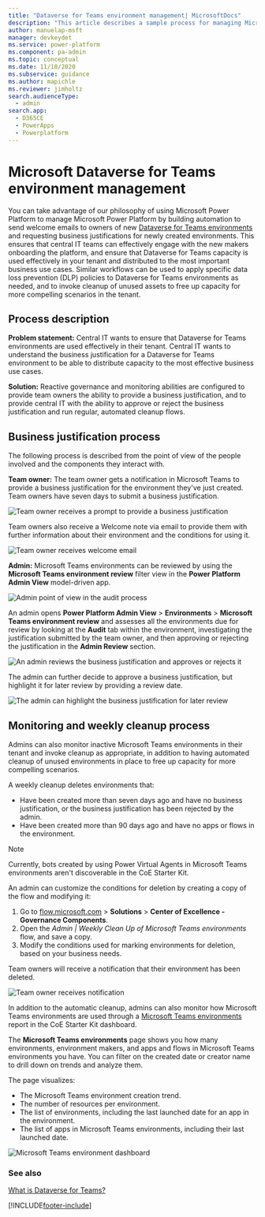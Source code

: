 ```yaml
---
title: "Dataverse for Teams environment management| MicrosoftDocs"
description: "This article describes a sample process for managing Microsoft Teams environments by using Microsoft Power Platform."
author: manuelap-msft
manager: devkeydet
ms.service: power-platform
ms.component: pa-admin
ms.topic: conceptual
ms.date: 11/18/2020
ms.subservice: guidance
ms.author: mapichle
ms.reviewer: jimholtz
search.audienceType: 
  - admin
search.app: 
  - D365CE
  - PowerApps
  - Powerplatform
---
```

# Microsoft Dataverse for Teams environment management

You can take advantage of our philosophy of using Microsoft Power Platform to manage Microsoft Power Platform by building automation to send welcome emails to owners of new [Dataverse for Teams environments](../../admin/about-teams-environment.md) and requesting business justifications for newly created environments. This ensures that central IT teams can effectively engage with the new makers onboarding the platform, and ensure that Dataverse for Teams capacity is used effectively in your tenant and distributed to the most important business use cases. Similar workflows can be used to apply specific data loss prevention (DLP) policies to Dataverse for Teams environments as needed, and to invoke cleanup of unused assets to free up capacity for more compelling scenarios in the tenant.

## Process description

**Problem statement:** Central IT wants to ensure that Dataverse for Teams environments are used effectively in their tenant. Central IT wants to understand the business justification for a Dataverse for Teams environment to be able to distribute capacity to the most effective business use cases.

**Solution:** Reactive governance and monitoring abilities are configured to provide team owners the ability to provide a business justification, and to provide central IT with the ability to approve or reject the business justification and run regular, automated cleanup flows.

## Business justification process

The following process is described from the point of view of the people involved and the components they interact with.

**Team owner:** The team owner gets a notification in Microsoft Teams to provide a business justification for the environment they've just created. Team owners have seven days to submit a business justification.

![Team owner receives a prompt to provide a business justification](media/teams-1.png "Team owner receives a prompt to provide a business justification")

Team owners also receive a Welcome note via email to provide them with further information about their environment and the conditions for using it.

![Team owner receives welcome email](media/teams-3.png "Team owner receives welcome email")

**Admin:** Microsoft Teams environments can be reviewed by using the **Microsoft Teams environment review** filter view in the **Power Platform Admin View** model-driven app.

![Admin point of view in the audit process](media/teams-4.png "Admin point of view in the audit process")

An admin opens **Power Platform Admin View** > **Environments** > **Microsoft Teams environment review** and assesses all the environments due for review by looking at the **Audit** tab within the environment, investigating the justification submitted by the team owner, and then approving or rejecting the justification in the **Admin Review** section.

![An admin reviews the business justification and approves or rejects it](media/teams-5.png "An admin reviews the business justification and approves or rejects it")

The admin can further decide to approve a business justification, but highlight it for later review by providing a review date.

![The admin can highlight the business justification for later review](media/teams-6.png "The admin can highlight the business justification for later review")

## Monitoring and weekly cleanup process

Admins can also monitor inactive Microsoft Teams environments in their tenant and invoke cleanup as appropriate, in addition to having automated cleanup of unused environments in place to free up capacity for more compelling scenarios.

A weekly cleanup deletes environments that:

- Have been created more than seven days ago and have no business justification, or the business justification has been rejected by the admin.
- Have been created more than 90 days ago and have no apps or flows in the environment.

> [!NOTE]
> Currently, bots created by using Power Virtual Agents in Microsoft Teams environments aren't discoverable in the CoE Starter Kit.

An admin can customize the conditions for deletion by creating a copy of the flow and modifying it:

1. Go to [flow.microsoft.com](https://flow.microsoft.com) > **Solutions** > **Center of Excellence - Governance Components**.
1. Open the *Admin | Weekly Clean Up of Microsoft Teams environments* flow, and save a copy.
1. Modify the conditions used for marking environments for deletion, based on your business needs.

Team owners will receive a notification that their environment has been deleted.

![Team owner receives notification](media/teams-2.png "Team owner receives notification")

In addition to the automatic cleanup, admins can also monitor how Microsoft Teams environments are used through a [Microsoft Teams environments](power-bi-monitor.md) report in the CoE Starter Kit dashboard.

The **Microsoft Teams environments** page shows you how many environments, environment makers, and apps and flows in Microsoft Teams environments you have. You can filter on the created date or creator name to drill down on trends and analyze them.

The page visualizes:

- The Microsoft Teams environment creation trend.
- The number of resources per environment.
- The list of environments, including the last launched date for an app in the environment.
- The list of apps in Microsoft Teams environments, including their last launched date.

![Microsoft Teams environment dashboard](media/pb-6.png "Microsoft Teams environment dashboard")

### See also

[What is Dataverse for Teams?](/powerapps/teams/overview-data-platform)


[!INCLUDE[footer-include](../../includes/footer-banner.md)]